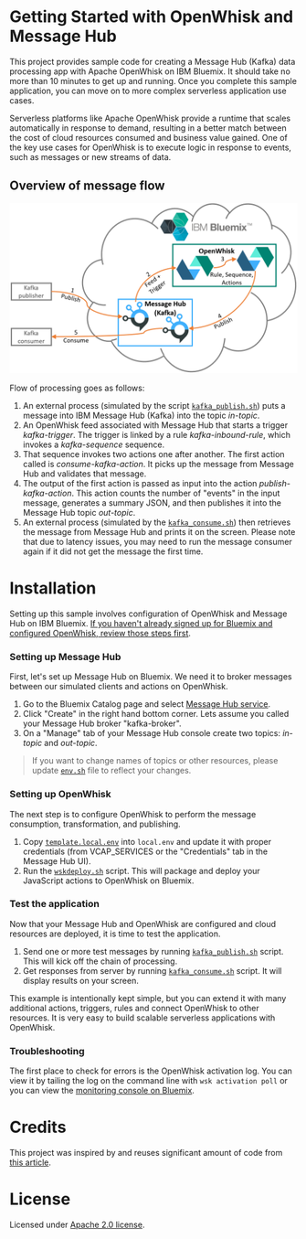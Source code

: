 # Getting Started with OpenWhisk and Message Hub
This project provides sample code for creating a Message Hub (Kafka) data processing app with Apache OpenWhisk on IBM Bluemix. It should take no more than 10 minutes to get up and running. Once you complete this sample application, you can move on to more complex serverless application use cases.

Serverless platforms like Apache OpenWhisk provide a runtime that scales automatically in response to demand, resulting in a better match between the cost of cloud resources consumed and business value gained. One of the key use cases for OpenWhisk is to execute logic in response to events, such as messages or new streams of data.

## Overview of message flow
![Sample Architecture](/images/OpenWhisk-MessageHub-sample-architecture.png)

Flow of processing goes as follows:

1. An external process (simulated by the script [`kafka_publish.sh`](kafka_publish.sh)) puts a message into IBM Message Hub (Kafka) into the topic _in-topic_.
2. An OpenWhisk feed associated with Message Hub that starts a trigger _kafka-trigger_. The trigger is linked by a rule _kafka-inbound-rule_, which invokes a _kafka-sequence_ sequence.
3. That sequence invokes two actions one after another. The first action called is _consume-kafka-action_. It picks up the message from Message Hub and validates that message.
4. The output of the first action is passed as input into the action _publish-kafka-action_. This action counts the number of "events" in the input message, generates a summary JSON, and then publishes it into the Message Hub topic _out-topic_.
5. An external process (simulated by the [`kafka_consume.sh`](kafka_consume.sh)) then retrieves the message from Message Hub and prints it on the screen. Please note that due to latency issues, you may need to run the message consumer again if it did not get the message the first time.

# Installation
Setting up this sample involves configuration of OpenWhisk and Message Hub on IBM Bluemix. [If you haven't already signed up for Bluemix and configured OpenWhisk, review those steps first](docs/OPENWHISK.md).

### Setting up Message Hub
First, let's set up Message Hub on Bluemix. We need it to broker messages between our simulated clients and actions on OpenWhisk.

1. Go to the Bluemix Catalog page and select [Message Hub service](https://console.ng.bluemix.net/catalog/services/message-hub).
2. Click "Create" in the right hand bottom corner. Lets assume you called your Message Hub broker "kafka-broker".
3. On a "Manage" tab of your Message Hub console create two topics: _in-topic_ and _out-topic_.

> If you want to change names of topics or other resources, please update [`env.sh`](env.sh) file to reflect your changes.

### Setting up OpenWhisk
The next step is to configure OpenWhisk to perform the message consumption, transformation, and publishing.

1. Copy [`template.local.env`](template.local.env) into `local.env` and update it with proper credentials (from VCAP_SERVICES or the "Credentials" tab in the Message Hub UI).
3. Run the [`wskdeploy.sh`](wskdeploy.sh) script. This will package and deploy your JavaScript actions to OpenWhisk on Bluemix.

### Test the application
Now that your Message Hub and OpenWhisk are configured and cloud resources are deployed, it is time to test the application.

1. Send one or more test messages by running [`kafka_publish.sh`](kafka_publish.sh) script. This will kick off the chain of processing.
2. Get responses from server by running [`kafka_consume.sh`](kafka_consume.sh) script. It will display results on your screen.

This example is intentionally kept simple, but you can extend it with many additional actions, triggers, rules and connect OpenWhisk to other resources. It is very easy to build scalable serverless applications with OpenWhisk.

### Troubleshooting
The first place to check for errors is the OpenWhisk activation log. You can view it by tailing the log on the command line with `wsk activation poll` or you can view the [monitoring console on Bluemix](https://console.ng.bluemix.net/openwhisk/dashboard).

# Credits
This project was inspired by and reuses significant amount of code from [this article](https://medium.com/openwhisk/transit-flexible-pipeline-for-iot-data-with-bluemix-and-openwhisk-4824cf20f1e0#.talwj9dno).

# License
Licensed under [Apache 2.0 license](LICENSE.txt).
